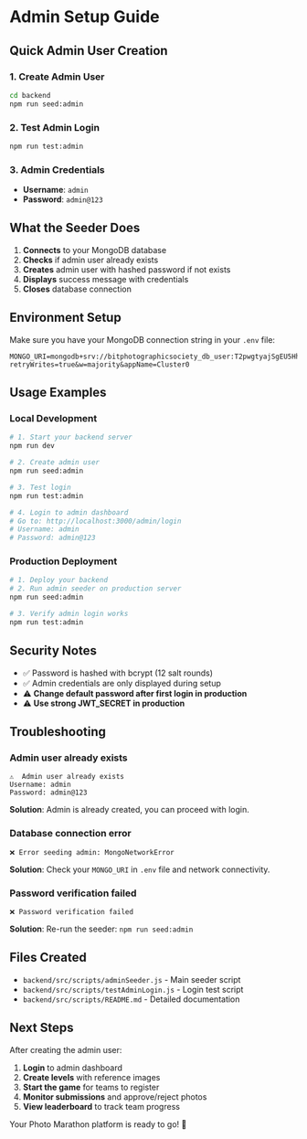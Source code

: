 # Admin Setup Guide

## Quick Admin User Creation

### 1. Create Admin User
```bash
cd backend
npm run seed:admin
```

### 2. Test Admin Login
```bash
npm run test:admin
```

### 3. Admin Credentials
- **Username**: `admin`
- **Password**: `admin@123`

## What the Seeder Does

1. **Connects** to your MongoDB database
2. **Checks** if admin user already exists
3. **Creates** admin user with hashed password if not exists
4. **Displays** success message with credentials
5. **Closes** database connection

## Environment Setup

Make sure you have your MongoDB connection string in your `.env` file:

```env
MONGO_URI=mongodb+srv://bitphotographicsociety_db_user:T2pwgtyajSgEU5Hh@cluster0.0gzgwrl.mongodb.net/?retryWrites=true&w=majority&appName=Cluster0
```

## Usage Examples

### Local Development
```bash
# 1. Start your backend server
npm run dev

# 2. Create admin user
npm run seed:admin

# 3. Test login
npm run test:admin

# 4. Login to admin dashboard
# Go to: http://localhost:3000/admin/login
# Username: admin
# Password: admin@123
```

### Production Deployment
```bash
# 1. Deploy your backend
# 2. Run admin seeder on production server
npm run seed:admin

# 3. Verify admin login works
npm run test:admin
```

## Security Notes

- ✅ Password is hashed with bcrypt (12 salt rounds)
- ✅ Admin credentials are only displayed during setup
- ⚠️ **Change default password after first login in production**
- ⚠️ **Use strong JWT_SECRET in production**

## Troubleshooting

### Admin user already exists
```
⚠️  Admin user already exists
Username: admin
Password: admin@123
```
**Solution**: Admin is already created, you can proceed with login.

### Database connection error
```
❌ Error seeding admin: MongoNetworkError
```
**Solution**: Check your `MONGO_URI` in `.env` file and network connectivity.

### Password verification failed
```
❌ Password verification failed
```
**Solution**: Re-run the seeder: `npm run seed:admin`

## Files Created

- `backend/src/scripts/adminSeeder.js` - Main seeder script
- `backend/src/scripts/testAdminLogin.js` - Login test script
- `backend/src/scripts/README.md` - Detailed documentation

## Next Steps

After creating the admin user:

1. **Login** to admin dashboard
2. **Create levels** with reference images
3. **Start the game** for teams to register
4. **Monitor submissions** and approve/reject photos
5. **View leaderboard** to track team progress

Your Photo Marathon platform is ready to go! 🎉
